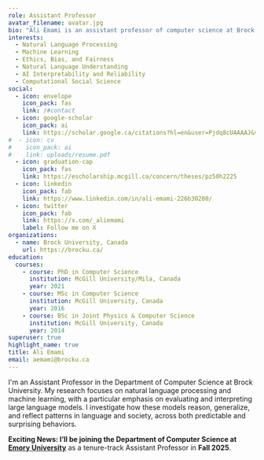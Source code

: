 ```yaml
---
role: Assistant Professor
avatar_filename: avatar.jpg
bio: "Ali Emami is an assistant professor of computer science at Brock Uniersity. His research interests include natural language processing, machine learning, and artificial intelligence. He leads the Natural Language Processing group, which develops natural language understanding and generation systems that are generalizable, interpretable, and fair."
interests:
  - Natural Language Processing
  - Machine Learning
  - Ethics, Bias, and Fairness
  - Natural Language Understanding
  - AI Interpretability and Reliability
  - Computational Social Science
social:
  - icon: envelope
    icon_pack: fas
    link: /#contact
  - icon: google-scholar
    icon_pack: ai
    link: https://scholar.google.ca/citations?hl=en&user=Pjdq8cUAAAAJ&view_op=list_works&sortby=pubdate
#  - icon: cv
#    icon_pack: ai
#    link: uploads/resume.pdf
  - icon: graduation-cap
    icon_pack: fas
    link: https://escholarship.mcgill.ca/concern/theses/pz50h2225
  - icon: linkedin
    icon_pack: fab
    link: https://www.linkedin.com/in/ali-emami-226b30280/
  - icon: twitter
    icon_pack: fab
    link: https://x.com/_aliemami
    label: Follow me on X
organizations:
  - name: Brock University, Canada
    url: https://brocku.ca/
education:
  courses:
    - course: PhD in Computer Science
      institution: McGill University/Mila, Canada
      year: 2021
    - course: MSc in Computer Science
      institution: McGill University, Canada
      year: 2016
    - course: BSc in Joint Physics & Computer Science
      institution: McGill University, Canada
      year: 2014
superuser: true
highlight_name: true
title: Ali Emami
email: aemami@brocku.ca
---
```


I'm an Assistant Professor in the Department of Computer Science at Brock University. My research focuses on natural language processing and machine learning, with a particular emphasis on evaluating and interpreting large language models. I investigate how these models reason, generalize, and reflect patterns in language and society, across both predictable and surprising behaviors.


**Exciting News: I’ll be joining the Department of Computer Science at [Emory University](https://www.cs.emory.edu/)** as a tenure-track Assistant Professor in **Fall 2025**.

<!-- My goal is to ensure AI technologies are developed and deployed in ways that are ethical, inclusive, and serve the public good. -->

<!-- I received my PhD in Computer Science in 2021 from [McGill University](http://cs.mcgill.ca) and [Mila](https://mila.quebec), supervised by Dr. [Jackie Cheung](https://www.cs.mcgill.ca/~jcheung/). My PhD research was at the intersection of Natural Language Inference (NLI) and common-sense reasoning in AI Systems. -->






